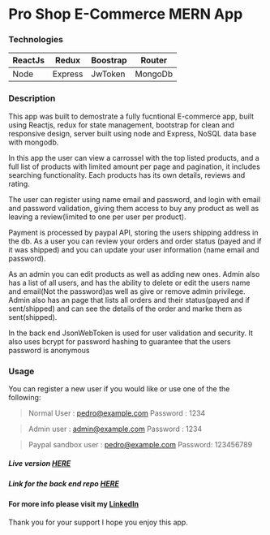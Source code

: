 # Pro Shop E-Commerce MERN App

### Technologies 

| ReactJs | Redux |Boostrap|Router|
| --------| ------|--------|------|
|Node|Express|JwToken	|MongoDb|

### Description
This app was built to demostrate a fully fucntional E-commerce app, built using Reactjs, redux for state management, bootstrap for clean and responsive design, server built using node and Express, NoSQL data base with mongodb.

In this app the user can view a carrossel with the top listed products, and a full list of products with limited amount per page and pagination, it includes searching functionality. 
Each products has its own details, reviews and rating.

The user can register using name email and password, and login with email and password validation, giving them access to buy any product as well as leaving a review(limited to one per user per product). 

Payment is processed by paypal API, storing the users shipping address in the db. As a user you can review your orders and order status (payed and if it was shipped) and you can update your user information (name email and password). 

As an admin you can edit products as well as adding new ones. Admin also has a list of all users, and has the ability to delete or edit the users name and email(Not the password)as well as give or remove admin privilege. Admin also has an page that lists all orders and their status(payed and if sent/shipped) and can see the details of the order and marke them as sent(shipped). 

In the back end JsonWebToken is used for user validation and security. It also uses bcrypt for password hashing to guarantee that the users password is anonymous 


### Usage

You can register a new user if you would like or use one of the the following:

> Normal User : pedro@example.com Password : 1234
 
> Admin user : admin@example.com Password : 1234

>Paypal sandbox user : pedro@example.com	Password: 123456789

##### Live version [HERE](https://proshop88.netlify.app/)

##### Link for the back end repo [HERE](https://github.com/Pedro-Goncal/proshop-eCommerce-MERN-api)
#### For more info please visit my [LinkedIn](https://www.linkedin.com/in/pedro-goncalves88/)



Thank you for your support I hope you enjoy this app.